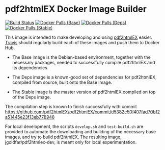 # pdf2htmlEX Docker Image Builder

[![Build Status](https://travis-ci.org/jgoldfar/pdf2htmlEX-docker.svg?branch=master)](https://travis-ci.org/jgoldfar/pdf2htmlEX-docker)
[![Docker Pulls (Base)](https://img.shields.io/docker/pulls/jgoldfar/pdf2htmlex-base.svg)](https://hub.docker.com/r/jgoldfar/pdf2htmlex-base/)
[![Docker Pulls (Deps)](https://img.shields.io/docker/pulls/jgoldfar/pdf2htmlex-deps.svg)](https://hub.docker.com/r/jgoldfar/pdf2htmlex-deps/)
[![Docker Pulls (Stable)](https://img.shields.io/docker/pulls/jgoldfar/pdf2htmlex-stable.svg)](https://hub.docker.com/r/jgoldfar/pdf2htmlex-stable/)

This image is intended to make developing and using [pdf2htmlEX](https://github.com/pdf2htmlEX/pdf2htmlEX) easier.
[Travis](https://travis-ci.org/jgoldfar/pdf2htmlEX-docker) should regularly build each of these images and push them to Docker Hub.

* The Base image is the Debian-based environment, together with the necessary packages, needed to successfully compile pdf2htmlEX and its dependencies.

* The Deps image is a known-good set of dependencies for pdf2htmlEX, compiled from source, built onto the Base image.

* The Stable image is the master version of pdf2htmlEX compiled on top of the Deps image.

The compilation step is known to finish successfully with commit https://github.com/pdf2htmlEX/pdf2htmlEX/commit/d5382e50f407fad70bf2a51445e23f13eb778948

For local development, the scripts `develop.sh` and `test-build.sh` are provided to automate the downloading and building of the necessary base images, and try to build pdf2htmlEX.
The resulting image, jgoldfar/pdf2htmlex-dev, is meant only for local experimentation.
